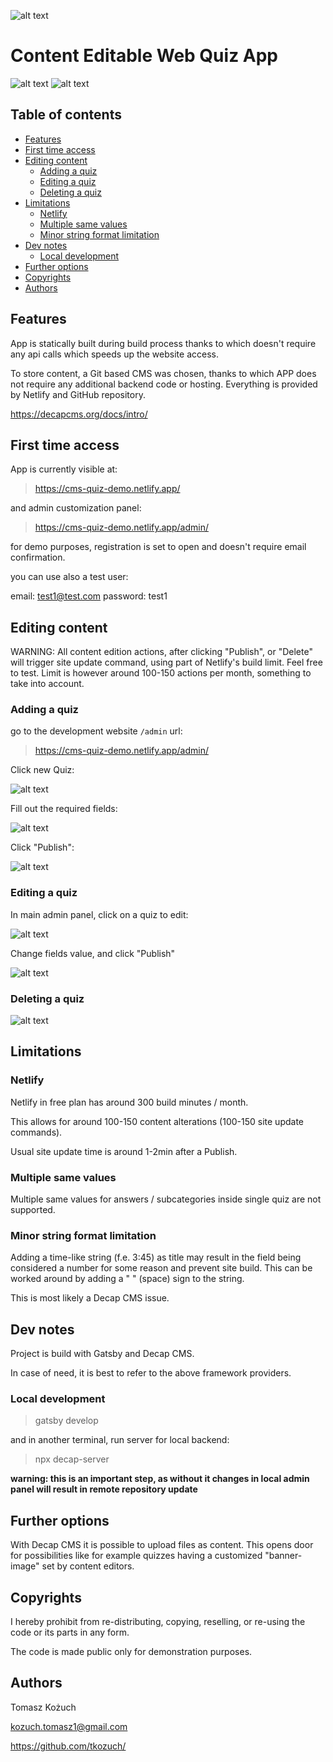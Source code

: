 ![alt text](src/images/logo-quizzes-font-honk--smaller.png)

# <div id='s1' />Content Editable Web Quiz App

![alt text](docs/preview.png)
![alt text](docs/preview-admin.png)

## Table of contents

- [Features](#s0-1)
- [First time access](#s1-1)
- [Editing content](#s1-2)
  - [Adding a quiz](#s1-2-1)
  - [Editing a quiz](#s1-2-2)
  - [Deleting a quiz](#s1-2-3)
- [Limitations](#s1-3)
  - [Netlify](#s1-3-1)
  - [Multiple same values](#s1-3-2)
  - [Minor string format limitation](#s1-3-3)
- [Dev notes](#s1-5)
  - [Local development](#s1-5-1)
- [ Further options](#s1-6)
- [ Copyrights](#s1-7)
- [ Authors](#s1-8)

## <div id='s0-1' />Features

App is statically built during build process thanks to which doesn't require any api calls which speeds up the website access.

To store content, a Git based CMS was chosen, thanks to which APP does not require any additional backend code or hosting. Everything is provided by Netlify and GitHub repository.

https://decapcms.org/docs/intro/

## <div id='s1-1' />First time access

App is currently visible at:

> https://cms-quiz-demo.netlify.app/

and admin customization panel:

> https://cms-quiz-demo.netlify.app/admin/

for demo purposes, registration is set to open and doesn't require email confirmation.

you can use also a test user:

email: test1@test.com
password: test1

## <div id='s1-2' />Editing content

WARNING: All content edition actions, after clicking "Publish", or "Delete" will trigger site update command, using part of Netlify's build limit. Feel free to test. Limit is however around 100-150 actions per month, something to take into account.

### <div id='s1-2-1' />Adding a quiz

go to the development website `/admin` url:

> https://cms-quiz-demo.netlify.app/admin/

Click new Quiz:

![alt text](docs/image.png)

Fill out the required fields:

![alt text](docs/image-1.png)

Click "Publish":

![alt text](docs/image-2.png)

### <div id='s1-2-2' />Editing a quiz

In main admin panel, click on a quiz to edit:

![alt text](docs/image-3.png)

Change fields value, and click "Publish"

![alt text](docs/image-2.png)

### <div id='s1-2-3' />Deleting a quiz

![alt text](docs/image-6.png)

## <div id='s1-3' />Limitations

### <div id='s1-3-1' />Netlify

Netlify in free plan has around 300 build minutes / month.

This allows for around 100-150 content alterations (100-150 site update commands).

Usual site update time is around 1-2min after a Publish.

### <div id='s1-3-2' />Multiple same values

Multiple same values for answers / subcategories inside single quiz are not supported.

### <div id='s1-3-3' />Minor string format limitation

Adding a time-like string (f.e. 3:45) as title may result in the field being considered a number for some reason and prevent site build. This can be worked around by adding a " " (space) sign to the string.

This is most likely a Decap CMS issue.

## <div id='s1-5' />Dev notes

Project is build with Gatsby and Decap CMS.

In case of need, it is best to refer to the above framework providers.

### <div id='s1-5-1' />Local development

> gatsby develop

and in another terminal, run server for local backend:

> npx decap-server

**warning: this is an important step, as without it changes in local admin panel will result in remote repository update**

## <div id='s1-6' /> Further options

With Decap CMS it is possible to upload files as content. This opens door for possibilities like for example quizzes having a customized "banner-image" set by content editors.

## <div id='s1-7' /> Copyrights

I hereby prohibit from re-distributing, copying, reselling, or re-using the code or its parts in any form.

The code is made public only for demonstration purposes.

## <div id='s1-8' /> Authors

Tomasz Kożuch

kozuch.tomasz1@gmail.com

https://github.com/tkozuch/
